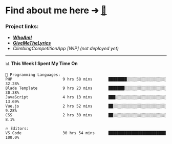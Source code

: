 # Find about me here ➜ [🧑](https://pauabella.dev)

### Project links:
- ***[WhoAmI](https://pauabella.dev)***
- ***[GiveMeTheLyrics](https://pauabella.dev/GiveMeTheLyrics)***
- *ClimbingCompetitionApp [WIP] (not deployed yet)*

---
<!--START_SECTION:waka-->
📊 **This Week I Spent My Time On** 

```text
💬 Programming Languages: 
PHP                      9 hrs 58 mins       ████████░░░░░░░░░░░░░░░░░   32.28% 
Blade Template           9 hrs 23 mins       ███████░░░░░░░░░░░░░░░░░░   30.38% 
JavaScript               4 hrs 13 mins       ███░░░░░░░░░░░░░░░░░░░░░░   13.69% 
Vue.js                   2 hrs 52 mins       ██░░░░░░░░░░░░░░░░░░░░░░░   9.28% 
CSS                      2 hrs 30 mins       ██░░░░░░░░░░░░░░░░░░░░░░░   8.1%

🔥 Editors: 
VS Code                  30 hrs 54 mins      █████████████████████████   100.0%

```


<!--END_SECTION:waka-->